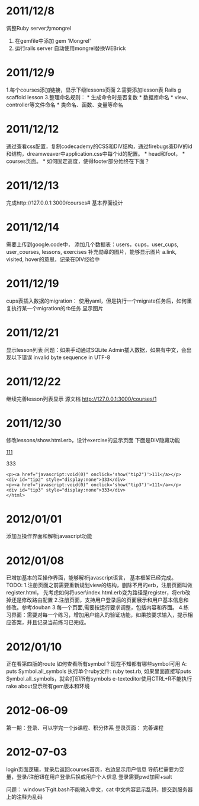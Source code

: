 2011/12/8
=========
调整Ruby server为mongrel
1. 在gemfile中添加
	gem 'Mongrel'
2. 运行rails  server 自动使用mongrel替换WEBrick

2011/12/9
=========
1.每个courses添加链接，显示下级lessons页面
2.需要添加lesson表
	Rails g scaffold lesson 
3.整理命名规则：
	* 生成命令时是否复数
	* 数据库命名
	* view、controller等文件命名
	* 类命名、函数、变量等命名

2011/12/12
==========
通过查看css配置，复制codecademy的CSS和DIV结构，通过firebugs查DIV的id和结构，dreamweaver中application.css中每个id的配置。
	* head和foot，
	* courses页面。
	* 如何固定高度，使得footer部分始终在下面？

2011/12/13
===========
完成http://127.0.0.1:3000/courses# 基本界面设计

2011/12/14
===========
需要上传到google.code中，
添加几个数据表：users，cups，user_cups, user_courses, lessons, exercises
补充勋章的图片，能够显示图片
a.link, visited, hover的意思，记录在DIV经验中

2011/12/19
==========
cups表插入数据的migration：
使用yaml，但是执行一个migrate任务后，如何重复执行某一个migration的rb任务
显示图片

2011/12/21
==========
显示lesson列表
问题：如果手动通过SQLite Admin插入数据，如果有中文，会出现以下错误
invalid byte sequence in UTF-8

2011/12/22
==========
继续完善lesson列表显示
源文档 <http://127.0.0.1:3000/courses/1> 

2011/12/30
==========
修改lessons/show.html.erb，设计exercise的显示页面
下面是DIV隐藏功能
	<html>
	<script type="text/javascript">
	var curPane="tip1";
	function show(switchSysBar)
	{
	if(switchSysBar==curPane){return;}
	document.getElementById(curPane).style.display="none";
	document.getElementById(switchSysBar).style.display="block";
	curPane=switchSysBar;
	}
	</script>
	<p><a href="javascript:void(0)" onclick='show("tip1")'>111</a></p>
	<div id="tip1" style="display:block">333</div>
	
	<p><a href="javascript:void(0)" onclick='show("tip2")'>111</a></p>
	<div id="tip2" style="display:none">333</div>
	<p><a href="javascript:void(0)" onclick='show("tip3")'>111</a></p>
	<div id="tip3" style="display:none">333</div>
	</html>

2012/01/01
==========
添加互操作界面和解析javascript功能

2012/01/08
==========
已增加基本的互操作界面，能够解析javascript语言，
基本框架已经完成。
TODO:
1.注册页面之前需要重新规划view的结构，删除不用的erb，注册页面叫做register.html，
  先考虑如何将user\index.html.erb变为路径是register，将erb改掉还是修改路由配置
2.注册页面，支持用户登录后的页面展示和用户基本信息和修改。参考douban
3.每一个页面,需要按运行要求调整，包括内容和界面。
4.练习界面：需要对每一个练习，增加用户输入的验证功能，如果按要求输入，提示相应答案，并且记录当前练习已完成。

2012/01/10
==========
正在看第四版的route
如何查看所有symbol？现在不知都有哪些symbol可用
	A: puts Symbol.all_symbols
执行单个ruby文件: ruby test.rb, 如果里面直接写puts Symbol.all_symbols，就会打印所有symbols
e-texteditor使用CTRL+R不能执行
rake about显示所有gem版本和环境

2012-06-09
==========
第一期：登录、可以学完一个js课程、积分体系
登录页面：
完善课程

2012-07-03
==========
login页面逻辑，登录后返回courses首页，右边显示用户信息
导航栏需要为变量，登录/注册钮在用户登录后换成用户个人信息
登录需要pwd加密+salt
 
 问题：
 windows下git.bash不能输入中文，cat 中文内容显示乱码，提交到服务器上的注释为乱码

